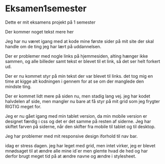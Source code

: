# Eksamen1semester
 Dette er mit eksamens projekt på 1 semester 

Der kommer noget tekst mere her

Jeg har nu været igang med at kode mine første sider på mit site der skal handle om de ting jeg har lært på uddannelsen.

Der er problemer med nogle links på hjemmesiden, alting hænger ikke sammen, og alle billeder samt tekst er blevet til et link, så det ser helt forkert ud.

Der er nu kommet styr på min tekst der var blevet til links. det tog mig en time at kigge alt kodningen i gennem for at se om der manglede den mindste ting.

Der er kommet lidt mere på siden nu, men stadig lang vej. jeg har kodet halvdelen af side, men mangler nu bare at få styr på mit grid som jeg frygter RIGTIG meget for.

Jeg er nu gået igang med min tablet version, da min mobile version er designet færdig i css og det er det samme på resten af siderne.
Jeg har skiftet farven på siderne, når den skifter fra mobile til tablet og til desktop.

Jeg har problemer med mit responsive design iforhold til nav bar.

idag er stress dagen. jeg har leget med grid, men intet virker, jeg er blevet mnødsaget til at ændre alle mine id´er men glemte hvad de hed og har
derfor brugt meget tid på at ændre navne og ændre i stylesheet.